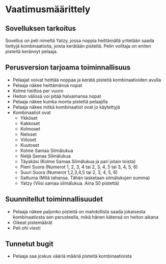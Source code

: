 # Vaatimusmäärittely

## Sovelluksen tarkoitus
Sovellus on peli nimeltä Yatzy, jossa noppia heittämällä yritetään saada tiettyjä kombinaatioita, joista kerätään pisteitä. 
Pelin voittaja on eniten pisteitä kerännyt pelaaja.

## Perusversion tarjoama toiminnallisuus
- Pelaajat voivat heittää noppaa ja kerätä pisteitä kombinaatioiden avulla
- Pelaaja näkee heittämänsä nopat
- Kolme heittoa per vuoro
- Heiton välissä voi pitää haluamansa nopat
- Pelaaja näkee kuinka monta pistettä pelaajilla
- Pelaaja näkee mitkä kombinaatiot ovat jo käytettyjä
- Kombinaatiot ovat
  - Ykköset
  - Kakkoset
  - Kolmoset
  - Neloset
  - Viitoset
  - Kuutoset
  - Kolme Samaa Silmälukua
  - Neljä Samaa Silmälukua
  - Täyskäsi (Kolme Samaa Silmälukua ja pari jotain toista)
  - Pieni Suora (Numerot 1, 2, 3, 4 taí 2, 3, 4, 5 tai 3, 4, 5, 6)
  - Suuri Suora (Numerot 1,2,3,4,5 tai 2, 3, 4, 5, 6)
  - Sattuma (Mitä tahansa. Tähän lasketaan silmälukujen summa)
  - Yatzy (Viisi samaa silmälukua. Aina 50 pistettä)
 
## Suunnitellut toiminnallisuudet
- Pelaaja näkee paljonko pisteitä on mahdollista saada jokaisesta kombinaatiosta sen perusteella, mikä hänen kätensä on heiton aikana
- Oikeat pistemäärät
- Peli ohi viesti

## Tunnetut bugit
- Pelaaja saa joskus vääriä määriä pisteitä kombinaatioista
